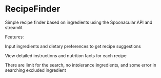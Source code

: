 # RecipeFinder
Simple recipe finder based on ingredients using the Spoonacular API and streamlit


Features:

Input ingredients and dietary preferences to get recipe suggestions

View detailed instructions and nutrition facts for each recipe


There are limit for the search, no intolerance ingredients, and some error in searching excluded ingredient
